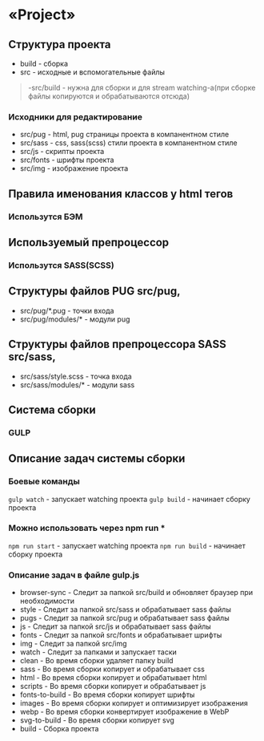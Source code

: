 # «Project»

## Структура проекта
- build - сборка
- src - исходные и вспомогательные файлы

 >  -src/build - нужна для сборки и для stream watching-а(при сборке файлы копируются и обрабатываются отсюда)


### Исходники для редактирование
- src/pug - html, pug страницы проекта в компанентном стиле 
- src/sass - css, sass(scss) стили проекта в компанентном стиле 
- src/js - скрипты проекта
- src/fonts - шрифты проекта
- src/img - изображение проекта


## Правила именования классов у html тегов
###    Использутся БЭМ

## Используемый препроцессор
###    Использутся SASS(SCSS)


## Структуры файлов PUG src/pug,
- src/pug/*.pug - точки входа
- src/pug/modules/* - модули pug

## Структуры файлов препроцессора SASS src/sass,
- src/sass/style.scss - точка входа
- src/sass/modules/* - модули sass

## Cистема сборки
### GULP


## Описание задач системы сборки

### Боевые команды
`gulp watch` - запускает watching проекта
`gulp build` - начинает сборку проекта

### Можно использовать через npm run *
`npm run start` - запускает watching проекта
`npm run build` - начинает сборку проекта

### Описание задач в файле gulp.js

- browser-sync - Следит за папкой src/build и обновляет браузер при необходимости
- style - Следит за папкой src/sass и обрабатывает sass файлы
- pugs - Следит за папкой src/pug и обрабатывает sass файлы
- js - Следит за папкой src/js и обрабатывает sass файлы
- fonts - Следит за папкой src/fonts и обрабатывает шрифты
- img - Следит за папкой src/img
- watch - Следит за папками и запускает таски
- clean - Во время сборки удаляет папку build
- sass - Во время сборки копирует и обрабатывает css
- html - Во время сборки копирует и обрабатывает html
- scripts - Во время сборки копирует и обрабатывает js
- fonts-to-build - Во время сборки копирует шрифты
- images - Во время сборки копирует и оптимизирует изображения
- webp - Во время сборки конвертирует изображение в WebP
- svg-to-build - Во время сборки копирует svg
- build - Сборка проекта